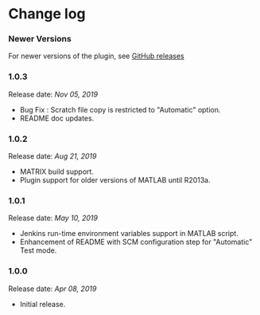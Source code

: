 Change log
===

### Newer Versions 

For newer versions of the plugin, see [GitHub releases](https://github.com/jenkinsci/matlab-plugin/releases)

### 1.0.3

Release date: _Nov 05, 2019_

* Bug Fix : Scratch file copy is restricted to "Automatic" option.
* README doc updates. 


### 1.0.2

Release date: _Aug 21, 2019_

* MATRIX build support. 
* Plugin support for older versions of MATLAB until R2013a.

### 1.0.1

Release date: _May 10, 2019_

* Jenkins run-time environment variables support in MATLAB script.
* Enhancement of README with SCM configuration step for "Automatic" Test mode.

### 1.0.0

Release date: _Apr 08, 2019_

* Initial release.





